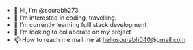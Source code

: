 - 👋 Hi, I’m @sourabh273
- 👀 I’m interested in coding, travelling.
- 🌱 I’m currently learning fulll stack development
- 💞️ I’m looking to collaborate on my project
- 📫 How to reach me mail me at hellosourabh040@gmail.com

<!---
sourabh273/sourabh273 is a ✨ special ✨ repository because its `README.md` (this file) appears on your GitHub profile.
You can click the Preview link to take a look at your changes.
--->
